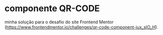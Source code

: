 # componente QR-CODE

minha solução para o desafio do site Frontend Mentor (https://www.frontendmentor.io/challenges/qr-code-component-iux_sIO_H).
